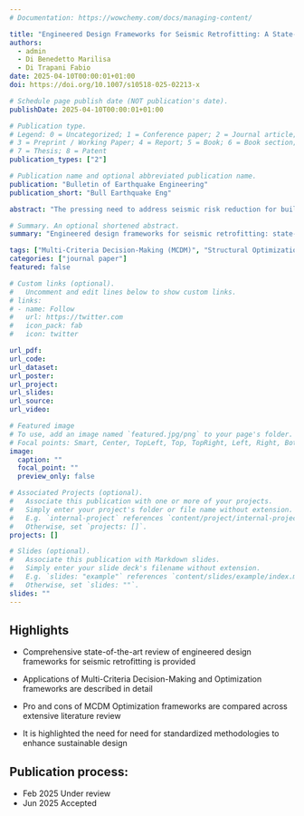 ```yaml
---
# Documentation: https://wowchemy.com/docs/managing-content/

title: "Engineered Design Frameworks for Seismic Retrofitting: A State-of-the-Art Review"
authors:
  - admin
  - Di Benedetto Marilisa
  - Di Trapani Fabio
date: 2025-04-10T00:00:01+01:00
doi: https://doi.org/10.1007/s10518-025-02213-x

# Schedule page publish date (NOT publication's date).
publishDate: 2025-04-10T00:00:01+01:00

# Publication type.
# Legend: 0 = Uncategorized; 1 = Conference paper; 2 = Journal article;
# 3 = Preprint / Working Paper; 4 = Report; 5 = Book; 6 = Book section;
# 7 = Thesis; 8 = Patent
publication_types: ["2"]

# Publication name and optional abbreviated publication name.
publication: "Bulletin of Earthquake Engineering"
publication_short: "Bull Earthquake Eng"

abstract: "The pressing need to address seismic risk reduction for built heritage, while ensuring economic and environmental sustainability, highlights the importance of formal design methodologies that achieve prescribed goals. In current practice, the design of seismic retrofitting is predominantly based on the designer’s experience and trial-and-error procedures, primarily focusing on structural performance. However, retrofit interventions have significant social, environmental, and economic impacts that must be integrated into the design process to enable informed decision-making. The absence of formalized criteria, combined with advancements in computational capabilities, has driven the development of structured frameworks to guide the design process. This paper presents a comprehensive literature review of engineered design frameworks for seismic retrofitting of existing structures. The state of the art includes Multi-Criteria Decision-Making (MCDM) frameworks, which rank multiple conflicting design options, and Optimization frameworks, which mathematically formalize the design process by adhering to prescribed constraints. Recent hybrid methodologies are also examined. The review explores these methodologies, traces their research evolution over time, outlines the advantages and limitations of each framework, and identifies gaps that future research must address.  "

# Summary. An optional shortened abstract.
summary: "Engineered design frameworks for seismic retrofitting: state-of-the-art methodologies, emerging trends, and future research directions"

tags: ["Multi-Criteria Decision-Making (MCDM)", "Structural Optimization", "Seismic retrofitting", "Automated design", "Metaheuristic algorithms", "Genetic algorithms"]
categories: ["journal paper"]
featured: false

# Custom links (optional).
#   Uncomment and edit lines below to show custom links.
# links:
# - name: Follow
#   url: https://twitter.com
#   icon_pack: fab
#   icon: twitter

url_pdf: 
url_code:
url_dataset:
url_poster:
url_project:
url_slides:
url_source:
url_video:

# Featured image
# To use, add an image named `featured.jpg/png` to your page's folder. 
# Focal points: Smart, Center, TopLeft, Top, TopRight, Left, Right, BottomLeft, Bottom, BottomRight.
image:
  caption: ""
  focal_point: ""
  preview_only: false

# Associated Projects (optional).
#   Associate this publication with one or more of your projects.
#   Simply enter your project's folder or file name without extension.
#   E.g. `internal-project` references `content/project/internal-project/index.md`.
#   Otherwise, set `projects: []`.
projects: []

# Slides (optional).
#   Associate this publication with Markdown slides.
#   Simply enter your slide deck's filename without extension.
#   E.g. `slides: "example"` references `content/slides/example/index.md`.
#   Otherwise, set `slides: ""`.
slides: ""
---
```










## **Highlights**

* Comprehensive state-of-the-art review of engineered design frameworks for seismic retrofitting is provided

* Applications of Multi-Criteria Decision-Making and Optimization frameworks are described in detail

* Pro and cons of MCDM Optimization frameworks are compared across extensive literature review

* It is highlighted the need for need for standardized methodologies to enhance sustainable design






## **Publication process:**

- Feb 2025 Under review
- Jun 2025 Accepted